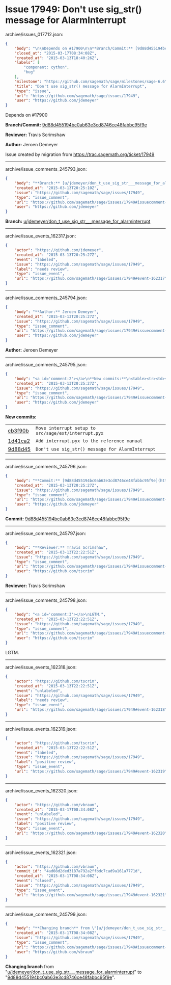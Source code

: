 # Issue 17949: Don't use sig_str() message for AlarmInterrupt

archive/issues_017712.json:
```json
{
    "body": "\n\nDepends on #17900\n\n**Branch/Commit:** [9d88d455194bc0ab63e3cd8746ce48fabbc95f9e](https://github.com/sagemath/sagetrac-mirror/commit/9d88d455194bc0ab63e3cd8746ce48fabbc95f9e)\n\n**Reviewer:** Travis Scrimshaw\n\n**Author:** Jeroen Demeyer\n\nIssue created by migration from https://trac.sagemath.org/ticket/17949\n\n",
    "closed_at": "2015-03-17T08:34:08Z",
    "created_at": "2015-03-13T18:40:26Z",
    "labels": [
        "component: cython",
        "bug"
    ],
    "milestone": "https://github.com/sagemath/sage/milestones/sage-6.6",
    "title": "Don't use sig_str() message for AlarmInterrupt",
    "type": "issue",
    "url": "https://github.com/sagemath/sage/issues/17949",
    "user": "https://github.com/jdemeyer"
}
```


Depends on #17900

**Branch/Commit:** [9d88d455194bc0ab63e3cd8746ce48fabbc95f9e](https://github.com/sagemath/sagetrac-mirror/commit/9d88d455194bc0ab63e3cd8746ce48fabbc95f9e)

**Reviewer:** Travis Scrimshaw

**Author:** Jeroen Demeyer

Issue created by migration from https://trac.sagemath.org/ticket/17949





---

archive/issue_comments_245793.json:
```json
{
    "body": "**Branch:** [u/jdemeyer/don_t_use_sig_str___message_for_alarminterrupt](https://github.com/sagemath/sagetrac-mirror/tree/u/jdemeyer/don_t_use_sig_str___message_for_alarminterrupt)",
    "created_at": "2015-03-13T20:25:10Z",
    "issue": "https://github.com/sagemath/sage/issues/17949",
    "type": "issue_comment",
    "url": "https://github.com/sagemath/sage/issues/17949#issuecomment-245793",
    "user": "https://github.com/jdemeyer"
}
```

**Branch:** [u/jdemeyer/don_t_use_sig_str___message_for_alarminterrupt](https://github.com/sagemath/sagetrac-mirror/tree/u/jdemeyer/don_t_use_sig_str___message_for_alarminterrupt)



---

archive/issue_events_162317.json:
```json
{
    "actor": "https://github.com/jdemeyer",
    "created_at": "2015-03-13T20:25:27Z",
    "event": "labeled",
    "issue": "https://github.com/sagemath/sage/issues/17949",
    "label": "needs review",
    "type": "issue_event",
    "url": "https://github.com/sagemath/sage/issues/17949#event-162317"
}
```



---

archive/issue_comments_245794.json:
```json
{
    "body": "**Author:** Jeroen Demeyer",
    "created_at": "2015-03-13T20:25:27Z",
    "issue": "https://github.com/sagemath/sage/issues/17949",
    "type": "issue_comment",
    "url": "https://github.com/sagemath/sage/issues/17949#issuecomment-245794",
    "user": "https://github.com/jdemeyer"
}
```

**Author:** Jeroen Demeyer



---

archive/issue_comments_245795.json:
```json
{
    "body": "<a id='comment:2'></a>\n**New commits:**\n<table><tr><td><a href=\"https://github.com/sagemath/sagetrac-mirror/commit/cb3f90b92685b1d08d7200a380c4479c260d5044\">cb3f90b</a></td><td><code>Move interrupt setup to src/sage/ext/interrupt.pyx</code></td></tr><tr><td><a href=\"https://github.com/sagemath/sagetrac-mirror/commit/1d41ca2248be87c73a8cda9d21317bfa62dfb1bd\">1d41ca2</a></td><td><code>Add interrupt.pyx to the reference manual</code></td></tr><tr><td><a href=\"https://github.com/sagemath/sagetrac-mirror/commit/9d88d455194bc0ab63e3cd8746ce48fabbc95f9e\">9d88d45</a></td><td><code>Don't use sig_str() message for AlarmInterrupt</code></td></tr></table>\n",
    "created_at": "2015-03-13T20:25:27Z",
    "issue": "https://github.com/sagemath/sage/issues/17949",
    "type": "issue_comment",
    "url": "https://github.com/sagemath/sage/issues/17949#issuecomment-245795",
    "user": "https://github.com/jdemeyer"
}
```

<a id='comment:2'></a>
**New commits:**
<table><tr><td><a href="https://github.com/sagemath/sagetrac-mirror/commit/cb3f90b92685b1d08d7200a380c4479c260d5044">cb3f90b</a></td><td><code>Move interrupt setup to src/sage/ext/interrupt.pyx</code></td></tr><tr><td><a href="https://github.com/sagemath/sagetrac-mirror/commit/1d41ca2248be87c73a8cda9d21317bfa62dfb1bd">1d41ca2</a></td><td><code>Add interrupt.pyx to the reference manual</code></td></tr><tr><td><a href="https://github.com/sagemath/sagetrac-mirror/commit/9d88d455194bc0ab63e3cd8746ce48fabbc95f9e">9d88d45</a></td><td><code>Don't use sig_str() message for AlarmInterrupt</code></td></tr></table>




---

archive/issue_comments_245796.json:
```json
{
    "body": "**Commit:** [9d88d455194bc0ab63e3cd8746ce48fabbc95f9e](https://github.com/sagemath/sagetrac-mirror/commit/9d88d455194bc0ab63e3cd8746ce48fabbc95f9e)",
    "created_at": "2015-03-13T20:25:27Z",
    "issue": "https://github.com/sagemath/sage/issues/17949",
    "type": "issue_comment",
    "url": "https://github.com/sagemath/sage/issues/17949#issuecomment-245796",
    "user": "https://github.com/jdemeyer"
}
```

**Commit:** [9d88d455194bc0ab63e3cd8746ce48fabbc95f9e](https://github.com/sagemath/sagetrac-mirror/commit/9d88d455194bc0ab63e3cd8746ce48fabbc95f9e)



---

archive/issue_comments_245797.json:
```json
{
    "body": "**Reviewer:** Travis Scrimshaw",
    "created_at": "2015-03-13T22:22:51Z",
    "issue": "https://github.com/sagemath/sage/issues/17949",
    "type": "issue_comment",
    "url": "https://github.com/sagemath/sage/issues/17949#issuecomment-245797",
    "user": "https://github.com/tscrim"
}
```

**Reviewer:** Travis Scrimshaw



---

archive/issue_comments_245798.json:
```json
{
    "body": "<a id='comment:3'></a>\nLGTM.",
    "created_at": "2015-03-13T22:22:51Z",
    "issue": "https://github.com/sagemath/sage/issues/17949",
    "type": "issue_comment",
    "url": "https://github.com/sagemath/sage/issues/17949#issuecomment-245798",
    "user": "https://github.com/tscrim"
}
```

<a id='comment:3'></a>
LGTM.



---

archive/issue_events_162318.json:
```json
{
    "actor": "https://github.com/tscrim",
    "created_at": "2015-03-13T22:22:51Z",
    "event": "unlabeled",
    "issue": "https://github.com/sagemath/sage/issues/17949",
    "label": "needs review",
    "type": "issue_event",
    "url": "https://github.com/sagemath/sage/issues/17949#event-162318"
}
```



---

archive/issue_events_162319.json:
```json
{
    "actor": "https://github.com/tscrim",
    "created_at": "2015-03-13T22:22:51Z",
    "event": "labeled",
    "issue": "https://github.com/sagemath/sage/issues/17949",
    "label": "positive review",
    "type": "issue_event",
    "url": "https://github.com/sagemath/sage/issues/17949#event-162319"
}
```



---

archive/issue_events_162320.json:
```json
{
    "actor": "https://github.com/vbraun",
    "created_at": "2015-03-17T08:34:08Z",
    "event": "unlabeled",
    "issue": "https://github.com/sagemath/sage/issues/17949",
    "label": "positive review",
    "type": "issue_event",
    "url": "https://github.com/sagemath/sage/issues/17949#event-162320"
}
```



---

archive/issue_events_162321.json:
```json
{
    "actor": "https://github.com/vbraun",
    "commit_id": "4ad08d2ded3187a792a2ffbdc7cad9a161a7771d",
    "created_at": "2015-03-17T08:34:08Z",
    "event": "closed",
    "issue": "https://github.com/sagemath/sage/issues/17949",
    "type": "issue_event",
    "url": "https://github.com/sagemath/sage/issues/17949#event-162321"
}
```



---

archive/issue_comments_245799.json:
```json
{
    "body": "**Changing branch** from \"[u/jdemeyer/don_t_use_sig_str___message_for_alarminterrupt](https://github.com/sagemath/sagetrac-mirror/tree/u/jdemeyer/don_t_use_sig_str___message_for_alarminterrupt)\" to \"[9d88d455194bc0ab63e3cd8746ce48fabbc95f9e](https://github.com/sagemath/sagetrac-mirror/commit/9d88d455194bc0ab63e3cd8746ce48fabbc95f9e)\".",
    "created_at": "2015-03-17T08:34:08Z",
    "issue": "https://github.com/sagemath/sage/issues/17949",
    "type": "issue_comment",
    "url": "https://github.com/sagemath/sage/issues/17949#issuecomment-245799",
    "user": "https://github.com/vbraun"
}
```

**Changing branch** from "[u/jdemeyer/don_t_use_sig_str___message_for_alarminterrupt](https://github.com/sagemath/sagetrac-mirror/tree/u/jdemeyer/don_t_use_sig_str___message_for_alarminterrupt)" to "[9d88d455194bc0ab63e3cd8746ce48fabbc95f9e](https://github.com/sagemath/sagetrac-mirror/commit/9d88d455194bc0ab63e3cd8746ce48fabbc95f9e)".
